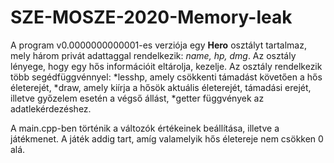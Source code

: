 # SZE-MOSZE-2020-Memory-leak

A program v0.0000000000001-es verziója egy **Hero** osztályt tartalmaz, mely három privát adattaggal rendelkezik: <em>name, hp, dmg</em>. Az osztály lényege, hogy egy hős információit eltárolja, kezelje. Az osztály rendelkezik több segédfüggvénnyel: 
*lesshp, amely csökkenti támadást követően a hős életerejét,
*draw, amely kiírja a hősök aktuális életerejét, támadási erejét, illetve győzelem esetén a végső állást,
*getter függvények az adatlekérdezéshez.

A main.cpp-ben történik a változók értékeinek beállítása, illetve a játékmenet. A játék addig tart, amíg valamelyik hős életereje nem csökken 0 alá.
